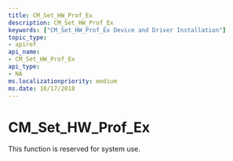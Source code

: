 ```yaml
---
title: CM_Set_HW_Prof_Ex
description: CM_Set_HW_Prof_Ex
keywords: ["CM_Set_HW_Prof_Ex Device and Driver Installation"]
topic_type:
- apiref
api_name:
- CM_Set_HW_Prof_Ex
api_type:
- NA
ms.localizationpriority: medium
ms.date: 10/17/2018
---
```


# CM_Set_HW_Prof_Ex

This function is reserved for system use.
